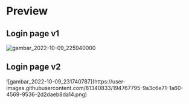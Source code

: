 <h1>Preview</h1>
<h2>Login page v1</h2>

![gambar_2022-10-09_225940000](https://user-images.githubusercontent.com/81340833/194766992-fd8a06ce-a33f-42f2-a9d7-aa1335436925.png)


<h2>Login page v2</h2>
![gambar_2022-10-09_231740787](https://user-images.githubusercontent.com/81340833/194767795-9a3c6e71-1a60-4569-9536-2d2daeb8da14.png)
